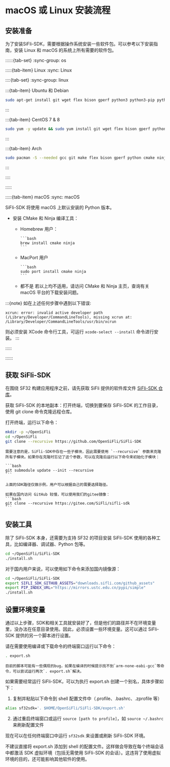 # macOS 或 Linux 安装流程

## 安装准备

为了安装SiFli-SDK，需要根据操作系统安装一些软件包。可以参考以下安装指南，安装 Linux 和 macOS 的系统上所有需要的软件包。

::::::{tab-set}
:sync-group: os

:::::{tab-item} Linux
:sync: Linux

::::{tab-set}
:sync-group: linux

:::{tab-item} Ubuntu 和 Debian

```bash
sudo apt-get install git wget flex bison gperf python3 python3-pip python3-venv cmake ninja-build ccache libffi-dev libssl-dev dfu-util libusb-1.0-0
```

:::

:::{tab-item} CentOS 7 & 8

```bash
sudo yum -y update && sudo yum install git wget flex bison gperf python3 python3-setuptools cmake ninja-build ccache dfu-util libusbx
```

:::

:::{tab-item} Arch

```bash
sudo pacman -S --needed gcc git make flex bison gperf python cmake ninja ccache dfu-util libusb python-pip
```

:::

::::

:::::

:::::{tab-item} macOS
:sync: macOS

SiFli-SDK 将使用 macOS 上默认安装的 Python 版本。

- 安装 CMake 和 Ninja 编译工具：
  - Homebrew 用户：

        ```bash
        brew install cmake ninja
        ```

  - MacPort 用户

        ```bash
        sudo port install cmake ninja
        ```

  - 都不是
        若以上均不适用，请访问 CMake 和 Ninja 主页，查询有关 macOS 平台的下载安装问题。

:::{note}
如在上述任何步骤中遇到以下错误:

```
xcrun: error: invalid active developer path (/Library/Developer/CommandLineTools), missing xcrun at: /Library/Developer/CommandLineTools/usr/bin/xcrun
```

则必须安装 XCode 命令行工具，可运行 `xcode-select --install` 命令进行安装。
:::

:::::

::::::

## 获取 SiFli-SDK

在围绕 SF32 构建应用程序之前，请先获取 SiFli 提供的软件库文件 [SiFli-SDK 仓库](https://github.com/OpenSiFli/SiFli-SDK)。

获取 SiFli-SDK 的本地副本：打开终端，切换到要保存 SiFli-SDK 的工作目录，使用 git clone 命令克隆远程仓库。

打开终端，运行以下命令：

```bash
mkdir -p ~/OpenSiFli
cd ~/OpenSiFli
git clone --recursive https://github.com/OpenSiFli/SiFli-SDK
```

````{note}
需要注意的是，SiFli-SDK中存在一些子模块，因此需要使用 `--recursive` 参数来克隆所有子模块。如果你在克隆时忘记了这个参数，可以在克隆后运行以下命令来初始化子模块：

```bash
git submodule update --init --recursive
```

````

````{note}
上面的SDK路径仅做示例，用户可以根据自己的需要选择路径。

如果在国内访问 GitHub 较慢，可以使用我们的gitee镜像：
```bash
git clone --recursive https://gitee.com/SiFli/sifli-sdk
```
````

## 安装工具

除了 SiFli-SDK 本身，还需要为支持 SF32 的项目安装 SiFli-SDK 使用的各种工具，比如编译器、调试器、Python 包等。

```bash
cd ~/OpenSiFli/SiFli-SDK
./install.sh
```

对于国内用户来说，可以使用如下命令来添加国内镜像源：

```bash
cd ~/OpenSiFli/SiFli-SDK
export SIFLI_SDK_GITHUB_ASSETS="downloads.sifli.com/github_assets"
export PIP_INDEX_URL="https://mirrors.ustc.edu.cn/pypi/simple"
./install.sh
```

## 设置环境变量

通过以上步骤，SDK和相关工具就安装好了，但是他们的路径并不在环境变量里，没办法在任意目录使用。因此，必须设置一些环境变量。这可以通过 SiFli-SDK 提供的另一个脚本进行设置。

请在需要使用编译或下载命令的终端窗口运行以下命令：

```bash
. export.sh
```

```{note}
目前的脚本可能有一些偶现的bug，如果在编译的时候提示找不到`arm-none-eabi-gcc`等命令，可以尝试运行两次`. export.sh`解决。
```

如果需要经常运行 SiFli-SDK，可以为执行 export.sh 创建一个别名，具体步骤如下：

1. 复制并粘贴以下命令到 shell 配置文件中（.profile、.bashrc、.zprofile 等）

```bash
alias sf32sdk='. $HOME/OpenSiFli/SiFli-SDK/export.sh'
```

2. 通过重启终端窗口或运行 `source [path to profile]`，如 `source ~/.bashrc` 来刷新配置文件

现在可以在任何终端窗口中运行 `sf32sdk` 来设置或刷新 SiFli-SDK 环境。

不建议直接将 export.sh 添加到 shell 的配置文件。这样做会导致在每个终端会话中都激活 SDK 虚拟环境（包括无需使用 SiFli-SDK 的会话）。这违背了使用虚拟环境的目的，还可能影响其他软件的使用。
